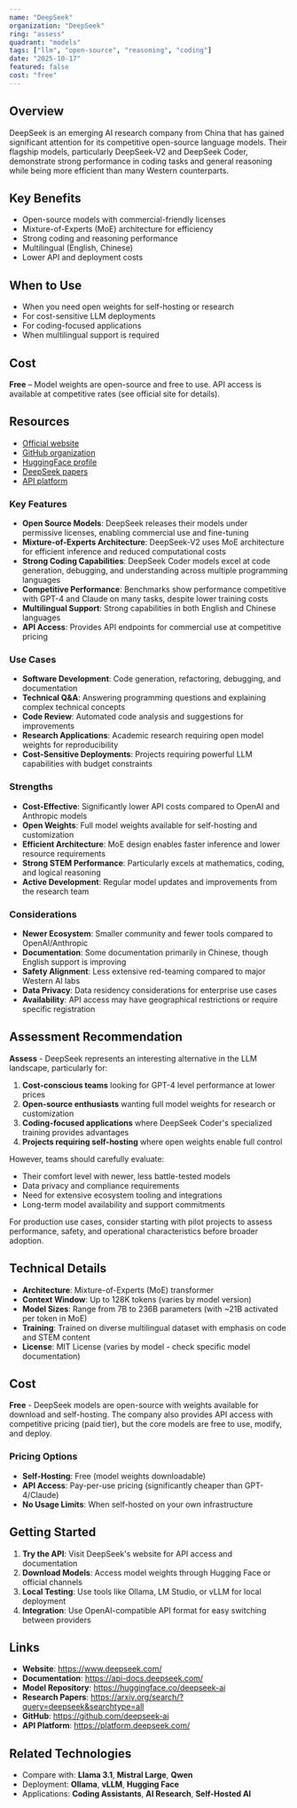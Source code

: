 ```yaml
---
name: "DeepSeek"
organization: "DeepSeek"
ring: "assess"
quadrant: "models"
tags: ["llm", "open-source", "reasoning", "coding"]
date: "2025-10-17"
featured: false
cost: "free"
---
```



## Overview
DeepSeek is an emerging AI research company from China that has gained significant attention for its competitive open-source language models. Their flagship models, particularly DeepSeek-V2 and DeepSeek Coder, demonstrate strong performance in coding tasks and general reasoning while being more efficient than many Western counterparts.

## Key Benefits
- Open-source models with commercial-friendly licenses
- Mixture-of-Experts (MoE) architecture for efficiency
- Strong coding and reasoning performance
- Multilingual (English, Chinese)
- Lower API and deployment costs

## When to Use
- When you need open weights for self-hosting or research
- For cost-sensitive LLM deployments
- For coding-focused applications
- When multilingual support is required

## Cost
**Free** – Model weights are open-source and free to use. API access is available at competitive rates (see official site for details).

## Resources
- [Official website](https://www.deepseek.com/)
- [GitHub organization](https://github.com/deepseek-ai)
- [HuggingFace profile](https://huggingface.co/deepseek-ai)
- [DeepSeek papers](https://huggingface.co/deepseek-ai/papers)
- [API platform](https://platform.deepseek.com/)

### Key Features

- **Open Source Models**: DeepSeek releases their models under permissive licenses, enabling commercial use and fine-tuning
- **Mixture-of-Experts Architecture**: DeepSeek-V2 uses MoE architecture for efficient inference and reduced computational costs
- **Strong Coding Capabilities**: DeepSeek Coder models excel at code generation, debugging, and understanding across multiple programming languages
- **Competitive Performance**: Benchmarks show performance competitive with GPT-4 and Claude on many tasks, despite lower training costs
- **Multilingual Support**: Strong capabilities in both English and Chinese languages
- **API Access**: Provides API endpoints for commercial use at competitive pricing

### Use Cases

- **Software Development**: Code generation, refactoring, debugging, and documentation
- **Technical Q&A**: Answering programming questions and explaining complex technical concepts
- **Code Review**: Automated code analysis and suggestions for improvements
- **Research Applications**: Academic research requiring open model weights for reproducibility
- **Cost-Sensitive Deployments**: Projects requiring powerful LLM capabilities with budget constraints

### Strengths

- **Cost-Effective**: Significantly lower API costs compared to OpenAI and Anthropic models
- **Open Weights**: Full model weights available for self-hosting and customization
- **Efficient Architecture**: MoE design enables faster inference and lower resource requirements
- **Strong STEM Performance**: Particularly excels at mathematics, coding, and logical reasoning
- **Active Development**: Regular model updates and improvements from the research team

### Considerations

- **Newer Ecosystem**: Smaller community and fewer tools compared to OpenAI/Anthropic
- **Documentation**: Some documentation primarily in Chinese, though English support is improving
- **Safety Alignment**: Less extensive red-teaming compared to major Western AI labs
- **Data Privacy**: Data residency considerations for enterprise use cases
- **Availability**: API access may have geographical restrictions or require specific registration

## Assessment Recommendation

**Assess** - DeepSeek represents an interesting alternative in the LLM landscape, particularly for:

1. **Cost-conscious teams** looking for GPT-4 level performance at lower prices
2. **Open-source enthusiasts** wanting full model weights for research or customization
3. **Coding-focused applications** where DeepSeek Coder's specialized training provides advantages
4. **Projects requiring self-hosting** where open weights enable full control

However, teams should carefully evaluate:
- Their comfort level with newer, less battle-tested models
- Data privacy and compliance requirements
- Need for extensive ecosystem tooling and integrations
- Long-term model availability and support commitments

For production use cases, consider starting with pilot projects to assess performance, safety, and operational characteristics before broader adoption.

## Technical Details

- **Architecture**: Mixture-of-Experts (MoE) transformer
- **Context Window**: Up to 128K tokens (varies by model version)
- **Model Sizes**: Range from 7B to 236B parameters (with ~21B activated per token in MoE)
- **Training**: Trained on diverse multilingual dataset with emphasis on code and STEM content
- **License**: MIT License (varies by model - check specific model documentation)

## Cost

**Free** - DeepSeek models are open-source with weights available for download and self-hosting. The company also provides API access with competitive pricing (paid tier), but the core models are free to use, modify, and deploy.

### Pricing Options

- **Self-Hosting**: Free (model weights downloadable)
- **API Access**: Pay-per-use pricing (significantly cheaper than GPT-4/Claude)
- **No Usage Limits**: When self-hosted on your own infrastructure

## Getting Started

1. **Try the API**: Visit DeepSeek's website for API access and documentation
2. **Download Models**: Access model weights through Hugging Face or official channels
3. **Local Testing**: Use tools like Ollama, LM Studio, or vLLM for local deployment
4. **Integration**: Use OpenAI-compatible API format for easy switching between providers

## Links

- **Website**: https://www.deepseek.com/
- **Documentation**: https://api-docs.deepseek.com/
- **Model Repository**: https://huggingface.co/deepseek-ai
- **Research Papers**: https://arxiv.org/search/?query=deepseek&searchtype=all
- **GitHub**: https://github.com/deepseek-ai
- **API Platform**: https://platform.deepseek.com/

## Related Technologies

- Compare with: **Llama 3.1**, **Mistral Large**, **Qwen**
- Deployment: **Ollama**, **vLLM**, **Hugging Face**
- Applications: **Coding Assistants**, **AI Research**, **Self-Hosted AI**
